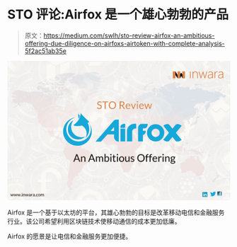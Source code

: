 # STO 评论:Airfox 是一个雄心勃勃的产品

> 原文：<https://medium.com/swlh/sto-review-airfox-an-ambitious-offering-due-diligence-on-airfoxs-airtoken-with-complete-analysis-5f2ac51ab35e>

[![](img/b6b5e8f3cf9e781a2c136c6ce01a3e4d.png)](http://www.inwara.com/?utm_source=airfoxstartup&utm_medium=airfoxstartup&utm_campaign=airfoxstartup)

Airfox 是一个基于以太坊的平台，其雄心勃勃的目标是改革移动电信和金融服务行业。该公司希望利用区块链技术使移动通信的成本更加低廉。

Airfox 的愿景是让电信和金融服务更加便捷。